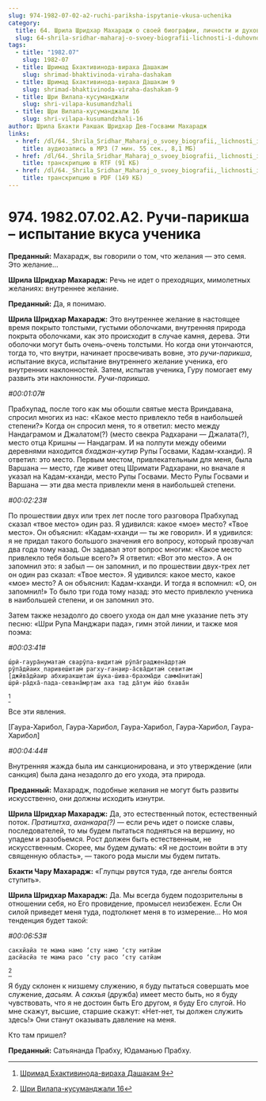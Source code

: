 ```yaml
---
slug: 974-1982-07-02-a2-ruchi-pariksha-ispytanie-vkusa-uchenika
category:
  title: 64. Шрила Шридхар Махарадж о своей биографии, личности и духовном опыте
  slug: 64-shrila-sridhar-maharaj-o-svoey-biografii-lichnosti-i-duhovnom-opyte
tags:
  - title: "1982.07"
    slug: 1982-07
  - title: Шримад Бхактивинода-вираха Дашакам
    slug: shrimad-bhaktivinoda-viraha-dashakam
  - title: Шримад Бхактивинода-вираха Дашакам 9
    slug: shrimad-bhaktivinoda-viraha-dashakam-9
  - title: Шри Вилапа-кусуманджали
    slug: shri-vilapa-kusumandzhali
  - title: Шри Вилапа-кусуманджали 16
    slug: shri-vilapa-kusumandzhali-16
author: Шрила Бхакти Ракшак Шридхар Дев-Госвами Махарадж
links:
  - href: /dl/64._Shrila_Sridhar_Maharaj_o_svoey_biografii,_lichnosti_i_duhovnom_opyte/974_1982.07.02.A2_SridharMj_Ruchi-pariksha--ispytanie_vkusa_uchenika.mp3
    title: аудиозапись в MP3 (7 мин. 55 сек., 8,1 МБ)
  - href: /dl/64._Shrila_Sridhar_Maharaj_o_svoey_biografii,_lichnosti_i_duhovnom_opyte/974_1982.07.02.A2_SridharMj_Ruchi-pariksha--ispytanie_vkusa_uchenika.rtf
    title: транскрипцию в RTF (91 КБ)
  - href: /dl/64._Shrila_Sridhar_Maharaj_o_svoey_biografii,_lichnosti_i_duhovnom_opyte/974_1982.07.02.A2_SridharMj_Ruchi-pariksha--ispytanie_vkusa_uchenika.pdf
    title: транскрипцию в PDF (149 КБ)
---
```


# 974. 1982.07.02.A2. Ручи-парикша – испытание вкуса ученика

**Преданный:** Махарадж, вы говорили о том, что желания — это семя. Это желание…

**Шрила Шридхар Махарадж:** Речь не идет о преходящих, мимолетных желаниях: внутреннее желание.

**Преданный:** Да, я понимаю.

**Шрила Шридхар Махарадж:** Это внутреннее желание в настоящее время покрыто толстыми, густыми оболочками, внутренняя природа покрыта оболочками, как это происходит в случае камня, дерева. Эти оболочки могут быть очень-очень толстыми. Но когда они утончаются, тогда то, что внутри, начинает просвечивать вовне, это *ручи-парикша*, испытание вкуса, испытание внутреннего желание ученика, его внутренних наклонностей. Затем, испытав ученика, Гуру помогает ему развить эти наклонности. *Ручи-парикша.*

*#00:01:07#*

Прабхупад, после того как мы обошли святые места Вриндавана, спросил многих из нас: «Какое место привлекло тебя в наибольшей степени?» Когда он спросил меня, то я ответил: место между Нандаграмом и Джалатом(?) (место свекра Радхарани — Джалата(?), место отца Кришны — Нандаграм. И на полпути между обеими деревнями находится *бхаджан-кутир* Рупы Госвами, Кадам-кханди). Я ответил: это место. Первым местом, привлекательным для меня, была Варшана — место, где живет отец Шримати Радхарани, но вначале я указал на Кадам-кханди, место Рупы Госвами. Место Рупы Госвами и Варшана — эти два места привлекли меня в наибольшей степени.

*#00:02:23#*

По прошествии двух или трех лет после того разговора Прабхупад сказал «твое место» один раз. Я удивился: какое «мое» место? «Твое место». Он объяснил: «Кадам-кханди — ты же говорил». И я удивился: я не придал такого большого значения его вопросу, который прозвучал два года тому назад. Он задавал этот вопрос многим: «Какое место привлекло тебя больше всего?» Я ответил: «Вот это место». А он запомнил это: я забыл — он запомнил, и по прошествии двух-трех лет он один раз сказал: «Твое место». Я удивился: какое место, какое «мое» место? А он объяснил: Кадам-кханди. И тогда я вспомнил: «О, он запомнил!» То было три года тому назад: это место привлекло ученика в наибольшей степени, и он запомнил это.

Затем также незадолго до своего ухода он дал мне указание петь эту песню: «Шри Рупа Манджари пада», гимн этой линии, и также моя поэма:

*#00:03:41#*

    ш́рӣ-гаура̄нуматам̇ сварӯпа-видитам̇ рӯпа̄граджена̄др̣там̇
    рӯпа̄дйаих̣ паривеш́итам̇ рагху-ган̣аир-а̄сва̄дитам̇ севитам
    [джӣва̄дйаир абхиракш̣итам̇ ш́ука-ш́ива-брахма̄ди самма̄нитам̇]
    ш́рӣ-ра̄дха̄-пада-севана̄мр̣там аха тад да̄тум ӣш́о бхава̄н
[^_ftn1]

Все эти явления.

[Гаура-Харибол, Гаура-Харибол, Гаура-Харибол, Гаура-Харибол, Гаура-Харибол]

*#00:04:44#*

Внутренняя жажда была им санкционирована, и это утверждение (или санкция) была дана незадолго до его ухода, эта природа.

**Преданный:** Махарадж, подобные желания не могут быть развиты искусственно, они должны исходить изнутри.

**Шрила Шридхар Махарадж:** Да, это естественный поток, естественный поток. *Пратиштха*, *аханкара(?)* — если речь идет о поиске славы, последователей, то мы будем пытаться подняться на вершину, но упадем и разобьемся. Рост должен быть естественным, не искусственным. Скорее, мы будем думать: «Я не достоин войти в эту священную область», — такого рода мысли мы будем питать.

**Бхакти Чару Махарадж:** «Глупцы рвутся туда, где ангелы боятся ступить».

**Шрила Шридхар Махарадж:** Да. Мы всегда будем подозрительны в отношении себя, но Его провидение, промысел неизбежен. Если Он силой приведет меня туда, подтолкнет меня в то измерение… Но моя тенденция будет такой:

*#00:06:53#*

    сакхйайа те мама намo ‘сту намo ‘сту нитйам
    дасйасйа те мама расo ‘сту расo ‘сту сатйам
[^_ftn2]

Я буду склонен к низшему служению, я буду пытаться совершать мое служение, *дасьям.* А *сакхья* (дружба) имеет место быть, но я буду чувствовать, что я не достоин быть Его другом, я буду Его слугой. Но мне скажут, высшие, старшие скажут: «Нет-нет, ты должен служить здесь!» Они станут оказывать давление на меня.

Кто там пришел?

**Преданный:** Сатьянанда Прабху, Юдаманью Прабху.



[^_ftn1]: [Шримад Бхактивинода-вираха Дашакам 9](../notes/shrimad-bhaktivinoda-viraha-dashakam/shrimad-bhaktivinoda-viraha-dashakam-9.md)

[^_ftn2]: [Шри Вилапа-кусуманджали 16](../notes/shri-vilapa-kusumandzhali/shri-vilapa-kusumandzhali-16.md)
